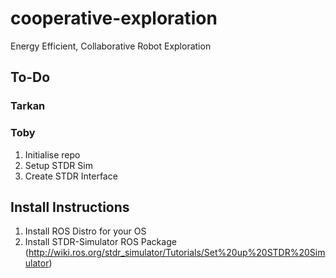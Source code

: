 # cooperative-exploration
Energy Efficient, Collaborative Robot Exploration

## To-Do

### Tarkan


### Toby 

1. Initialise repo
2. Setup STDR Sim
3. Create STDR Interface

## Install Instructions

1. Install ROS Distro for your OS
2. Install STDR-Simulator ROS Package (http://wiki.ros.org/stdr_simulator/Tutorials/Set%20up%20STDR%20Simulator)
